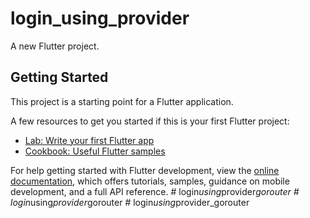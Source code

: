 # login_using_provider

A new Flutter project.

## Getting Started

This project is a starting point for a Flutter application.

A few resources to get you started if this is your first Flutter project:

- [Lab: Write your first Flutter app](https://docs.flutter.dev/get-started/codelab)
- [Cookbook: Useful Flutter samples](https://docs.flutter.dev/cookbook)

For help getting started with Flutter development, view the
[online documentation](https://docs.flutter.dev/), which offers tutorials,
samples, guidance on mobile development, and a full API reference.
#   l o g i n _ u s i n g _ p r o v i d e r _ g o r o u t e r  
 #   l o g i n _ u s i n g _ p r o v i d e r _ g o r o u t e r  
 #   l o g i n _ u s i n g _ p r o v i d e r _ g o r o u t e r  
 